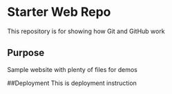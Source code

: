 # Starter Web Repo

This repository is for showing how Git and GitHub work

## Purpose


Sample website with plenty of files for demos

##Deployment
This is deployment instruction
